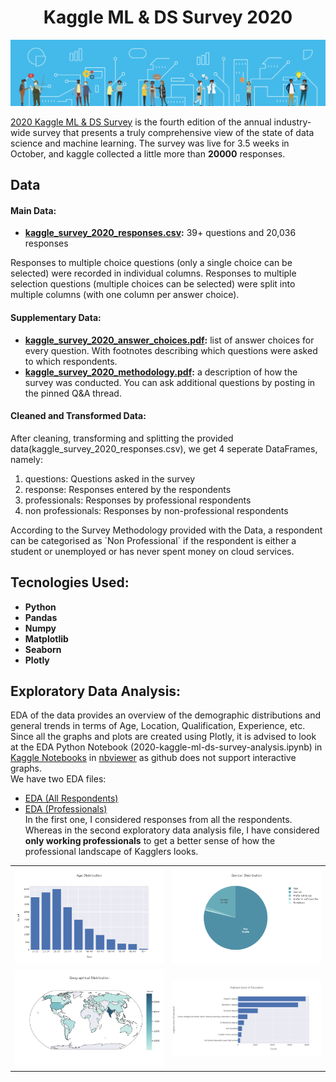 <h1 align='center'>Kaggle ML & DS Survey 2020</h1>

<p align="center">
  <img src="https://github.com/chawla201/Kaggle-ML-DS-Survey-2020-Analysis/blob/master/images/header.png" width=1000>
</p>

 [2020 Kaggle ML & DS Survey](https://www.kaggle.com/c/kaggle-survey-2020/overview) is the fourth edition of the annual industry-wide survey that presents a truly comprehensive view of the state of data science and machine learning. The survey was live for 3.5 weeks in October, and kaggle collected a little more than __20000__ responses.


## Data
#### Main Data:
* <strong>[kaggle_survey_2020_responses.csv](https://github.com/chawla201/Kaggle-ML-DS-Survey-2020-Analysis/blob/master/data/kaggle_survey_2020_responses.csv):</strong> 39+ questions and 20,036 responses

Responses to multiple choice questions (only a single choice can be selected) were recorded in individual columns. Responses to multiple selection questions (multiple choices can be selected) were split into multiple columns (with one column per answer choice).
#### Supplementary Data:
* <strong>[kaggle_survey_2020_answer_choices.pdf](https://github.com/chawla201/Kaggle-ML-DS-Survey-2020-Analysis/blob/master/data/supplementary_data/kaggle_survey_2020_answer_choices.pdf):</strong> list of answer choices for every question. With footnotes describing which questions were asked to which respondents.<br>
* <strong>[kaggle_survey_2020_methodology.pdf](https://github.com/chawla201/Kaggle-ML-DS-Survey-2020-Analysis/blob/master/data/supplementary_data/kaggle_survey_2020_methodology.pdf):</strong> a description of how the survey was conducted. You can ask additional questions by posting in the pinned Q&A thread.
#### Cleaned and Transformed Data:
After cleaning, transforming and splitting the provided data(kaggle_survey_2020_responses.csv), we get 4 seperate DataFrames, namely:
<ol>
  <li>questions: Questions asked in the survey</li>
  <li>response: Responses entered by the respondents</li>
  <li>professionals: Responses by professional respondents</li>
  <li>non professionals: Responses by non-professional respondents</li>
</ol>
According to the Survey Methodology provided with the Data, a respondent can be categorised as `Non Professional` if the respondent is either a student or unemployed or has never spent money on cloud services. <br>

## Tecnologies Used:
    
* <strong>Python</strong>
* <strong>Pandas</strong>
* <strong>Numpy</strong>
* <strong>Matplotlib</strong>
* <strong>Seaborn</strong>
* <strong>Plotly</strong>

## Exploratory Data Analysis:
EDA of the data provides an overview of the demographic distributions and general trends in terms of Age, Location, Qualification, Experience, etc. <br> 
Since all the graphs and plots are created using Plotly, it is advised to look at the EDA Python Notebook (2020-kaggle-ml-ds-survey-analysis.ipynb) in [Kaggle Notebooks](https://www.kaggle.com/chawla201/2020-kaggle-ml-ds-survey-analysis) in [nbviewer](https://nbviewer.jupyter.org/github/chawla201/Kaggle-ML-DS-Survey-2020-Analysis/blob/master/EDA%20(All%20Respondents).ipynb) as github does not support interactive graphs.
<br>
We have two EDA files:
- [EDA (All Respondents)](https://nbviewer.jupyter.org/github/chawla201/Kaggle-ML-DS-Survey-2020-Analysis/blob/master/EDA%20%28All%20Respondents%29.ipynb)
- [EDA (Professionals)](https://nbviewer.jupyter.org/github/chawla201/Kaggle-ML-DS-Survey-2020-Analysis/blob/master/EDA%20%28Professionals%29.ipynb) <br>
In the first one, I considered responses from all the respondents. Whereas in the second exploratory data analysis file, I have considered **only working professionals** to get a better sense of how the professional landscape of Kagglers looks.

<table>
  <tr><td><img src='https://github.com/chawla201/Kaggle-ML-DS-Survey-2020-Analysis/blob/master/images/age_dist.png' width=600></td><td><img src='https://github.com/chawla201/Kaggle-ML-DS-Survey-2020-Analysis/blob/master/images/gender.png' width=600></td></tr>
  <tr><td><img src='https://github.com/chawla201/Kaggle-ML-DS-Survey-2020-Analysis/blob/master/images/country.png' width=600></td><td><img src='https://github.com/chawla201/Kaggle-ML-DS-Survey-2020-Analysis/blob/master/images/education.png' width=600></td></tr>
</table>
<br>



